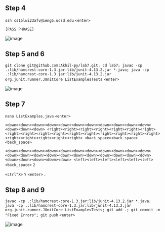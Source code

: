 ## Step 4

`ssh cs15lwi23afv@ieng6.ucsd.edu` 
`<enter>`

`[PASS PHRASE]`

![image](https://user-images.githubusercontent.com/61783850/221389323-feb59f2b-c3e8-4ac8-ba3f-52b1dd6089a2.png)

## Step 5 and 6

`git clone git@github.com:Akhil-py/lab7.git; cd lab7; javac -cp .:lib/hamcrest-core-1.3.jar:lib/junit-4.13.2.jar *.java; java -cp .:lib/hamcrest-core-1.3.jar:lib/junit-4.13.2.jar org.junit.runner.JUnitCore ListExamplesTests` 
`<enter>`

![image](https://user-images.githubusercontent.com/61783850/221389543-bfc219ca-2272-4cd0-a706-b8e3a0b0f429.png)

## Step 7

`nano ListExamples.java` 
`<enter>`

`<down><down><down><down><down><down><down><down><down><down><down><down><down><down>
<right><right><right><right><right><right><right><right><right><right><right><right><right><right><right><right><right><right><right><right><right><right>
<back_space><back_space><back_space>`

`<down><down><down><down><down><down><down><down><down><down><down><down><down><down><down><down><down><down><down><down><down><down><down><down><down><down><down>
<left><left><left><left><left><left>
<back_space>` `2`

`<ctrl^X>` `Y` `<enter>`
.

## Step 8 and 9

`javac -cp .:lib/hamcrest-core-1.3.jar:lib/junit-4.13.2.jar *.java; java -cp .:lib/hamcrest-core-1.3.jar:lib/junit-4.13.2.jar org.junit.runner.JUnitCore ListExamplesTests; git add .; git commit -m "Fixed Errors"; git push` 
`<enter>`

![image](https://user-images.githubusercontent.com/61783850/221389784-79f26aec-4f71-4e63-bfe9-2f0f36de8055.png)
